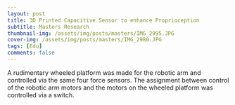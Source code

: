 ```yaml
---
layout: post
title: 3D Printed Capacitive Sensor to enhance Proprioception 
subtitle: Masters Research
thumbnail-img: /assets/img/posts/masters/IMG_2995.JPG
cover-img: /assets/img/posts/masters/IMG_2980.JPG
tags: [Edu]
comments: false
---
```


A rudimentary wheeled platform was made for the robotic arm and controlled via the same four force sensors. The assignment between control of the robotic arm motors and the motors on the wheeled platform was controlled via a switch.
